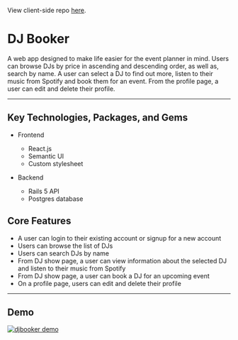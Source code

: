 View client-side repo [here](https://github.com/rsabur/booker-client).

# DJ Booker

A web app designed to make life easier for the event planner in mind. Users can browse DJs by price in ascending and descending order, as well as, search by name. A user can select a DJ to find out more, listen to their music from Spotify and book them for an event. From the profile page, a user can edit and delete their profile.
_______________________________________________________________________________________
## Key Technologies, Packages, and Gems

* Frontend
    * React.js
    * Semantic UI
    * Custom stylesheet

* Backend
    * Rails 5 API
    * Postgres database

## Core Features
* A user can login to their existing account or signup for a new account
* Users can browse the list of DJs
* Users can search DJs by name
* From DJ show page, a user can view information about the selected DJ and listen to their music from Spotify 
* From DJ show page, a user can book a DJ for an upcoming event
* On a profile page, users can edit and delete their profile
_______________________________________________________________________________________

## Demo
[![djbooker demo](https://i.imgur.com/AmbJ29V.png)](https://youtu.be/OCFuPYOnDBk "DJ Booker - Click to Watch!")
